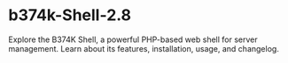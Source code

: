 # b374k-Shell-2.8
Explore the B374K Shell, a powerful PHP-based web shell for server management. Learn about its features, installation, usage, and changelog.
